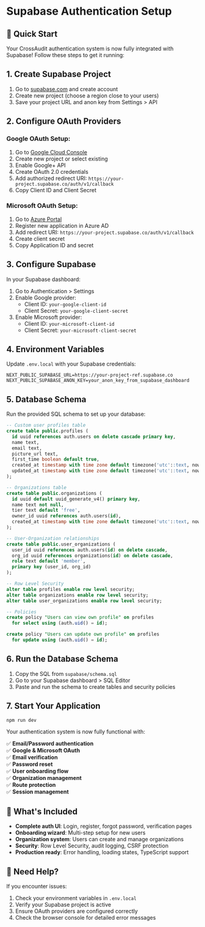 # Supabase Authentication Setup

## 🚀 Quick Start

Your CrossAudit authentication system is now fully integrated with Supabase! Follow these steps to get it running:

## 1. Create Supabase Project

1. Go to [supabase.com](https://supabase.com) and create account
2. Create new project (choose a region close to your users)
3. Save your project URL and anon key from Settings > API

## 2. Configure OAuth Providers

### Google OAuth Setup:
1. Go to [Google Cloud Console](https://console.cloud.google.com)
2. Create new project or select existing
3. Enable Google+ API
4. Create OAuth 2.0 credentials
5. Add authorized redirect URI: `https://your-project.supabase.co/auth/v1/callback`
6. Copy Client ID and Client Secret

### Microsoft OAuth Setup:
1. Go to [Azure Portal](https://portal.azure.com)
2. Register new application in Azure AD
3. Add redirect URI: `https://your-project.supabase.co/auth/v1/callback`
4. Create client secret
5. Copy Application ID and secret

## 3. Configure Supabase

In your Supabase dashboard:

1. Go to Authentication > Settings
2. Enable Google provider:
   - Client ID: `your-google-client-id`
   - Client Secret: `your-google-client-secret`
3. Enable Microsoft provider:
   - Client ID: `your-microsoft-client-id`
   - Client Secret: `your-microsoft-client-secret`

## 4. Environment Variables

Update `.env.local` with your Supabase credentials:

```env
NEXT_PUBLIC_SUPABASE_URL=https://your-project-ref.supabase.co
NEXT_PUBLIC_SUPABASE_ANON_KEY=your_anon_key_from_supabase_dashboard
```

## 5. Database Schema

Run the provided SQL schema to set up your database:

```sql
-- Custom user profiles table
create table public.profiles (
  id uuid references auth.users on delete cascade primary key,
  name text,
  email text,
  picture_url text,
  first_time boolean default true,
  created_at timestamp with time zone default timezone('utc'::text, now()) not null,
  updated_at timestamp with time zone default timezone('utc'::text, now()) not null
);

-- Organizations table
create table public.organizations (
  id uuid default uuid_generate_v4() primary key,
  name text not null,
  tier text default 'free',
  owner_id uuid references auth.users(id),
  created_at timestamp with time zone default timezone('utc'::text, now()) not null
);

-- User-Organization relationships
create table public.user_organizations (
  user_id uuid references auth.users(id) on delete cascade,
  org_id uuid references organizations(id) on delete cascade,
  role text default 'member',
  primary key (user_id, org_id)
);

-- Row Level Security
alter table profiles enable row level security;
alter table organizations enable row level security;
alter table user_organizations enable row level security;

-- Policies
create policy "Users can view own profile" on profiles
  for select using (auth.uid() = id);

create policy "Users can update own profile" on profiles
  for update using (auth.uid() = id);
```

## 6. Run the Database Schema

1. Copy the SQL from `supabase/schema.sql`
2. Go to your Supabase dashboard > SQL Editor
3. Paste and run the schema to create tables and security policies

## 7. Start Your Application

```bash
npm run dev
```

Your authentication system is now fully functional with:

✅ **Email/Password authentication**  
✅ **Google & Microsoft OAuth**  
✅ **Email verification**  
✅ **Password reset**  
✅ **User onboarding flow**  
✅ **Organization management**  
✅ **Route protection**  
✅ **Session management**  

## 🎯 What's Included

- **Complete auth UI**: Login, register, forgot password, verification pages
- **Onboarding wizard**: Multi-step setup for new users
- **Organization system**: Users can create and manage organizations
- **Security**: Row Level Security, audit logging, CSRF protection
- **Production ready**: Error handling, loading states, TypeScript support

## 🔧 Need Help?

If you encounter issues:
1. Check your environment variables in `.env.local`
2. Verify your Supabase project is active
3. Ensure OAuth providers are configured correctly
4. Check the browser console for detailed error messages
